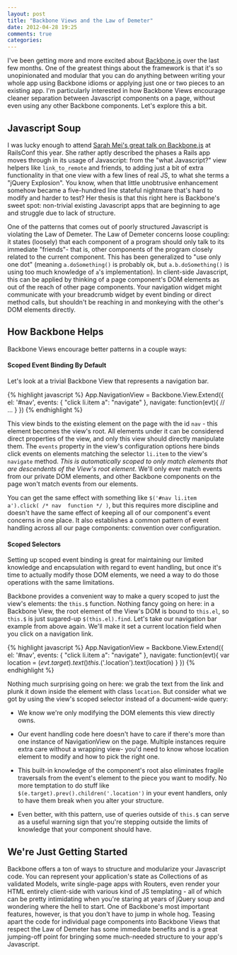 ```yaml
---
layout: post
title: "Backbone Views and the Law of Demeter"
date: 2012-04-28 19:25
comments: true
categories: 
---
```


I've been getting more and more excited about [Backbone.js](http://documentcloud.github.com/backbone/) over the last few months. One of the greatest things about the framework is that it's so unopinionated and modular that you can do anything between writing your whole app using Backbone idioms or applying just one or two pieces to an existing app. I'm particularly interested in how Backbone Views encourage cleaner separation between Javascript components on a page, without even using any other Backbone components. Let's explore this a bit.

## Javascript Soup ##
I was lucky enough to attend [Sarah Mei's great talk on Backbone.js](http://speakerdeck.com/u/sarahmei/p/using-backbonejs-with-rails) at RailsConf this year. She rather aptly described the phases a Rails app moves through in its usage of Javascript: from the "what Javascript?" view helpers like `link_to_remote` and friends, to adding just a bit of extra functionality in that one view with a few lines of real JS, to what she terms a "jQuery Explosion". You know, when that little unobtrusive enhancement somehow became a five-hundred line stateful nightmare that's hard to modify and harder to test? Her thesis is that this right here is Backbone's sweet spot: non-trivial existing Javascript apps that are beginning to age and struggle due to lack of structure.

One of the patterns that comes out of poorly structured Javascript is violating the Law of Demeter. The Law of Demeter concerns loose coupling: it states (loosely) that each component of a program should only talk to its immediate "friends"- that is, other components of the program closely related to the current component. This has been generalized to "use only one dot" (meaning `a.doSomething()` is probably ok, but `a.b.doSomething()` is using too much knowledge of `a`'s implementation). In client-side Javascript, this can be applied by thinking of a page component's DOM elements as out of the reach of other page components. Your navigation widget might communicate with your breadcrumb widget by event binding or direct method calls, but shouldn't be reaching in and monkeying with the other's DOM elements directly.

## How Backbone Helps ##
Backbone Views encourage better patterns in a couple ways:

#### Scoped Event Binding By Default ####

Let's look at a trivial Backbone View that represents a navigation bar.

{% highlight javascript %}
App.NavigationView = Backbone.View.Extend({
  el: '#nav',
  events: {
    "click li.item a": "navigate"
  },
  navigate: function(evt){
    // ...
  }
})
{% endhighlight %}

This view binds to the existing element on the page with the id `nav` - this element becomes the view's root. All elements under it can be considered direct properties of the view, and only this view should directly manipulate them. The `events` property in the view's configuration options here binds click events on elements matching the selector `li.item` to the view's `navigate` method. _This is automatically scoped to only match elements that are descendents of the View's root element_. We'll only ever match events from our private DOM elements, and other Backbone components on the page won't match events from our elements.

You can get the same effect with something like `$('#nav li.item a').click( /* nav  function */ )`, but this requires more discipline and doesn't have the same effect of keeping all of our component's event concerns in one place. It also establishes a common pattern of event handling across all our page components: convention over configuration.

#### Scoped Selectors ####

Setting up scoped event binding is great for maintaining our limited knowledge and encapsulation with regard to event handling, but once it's time to actually modify those DOM elements, we need a way to do those operations with the same limitations.

Backbone provides a convenient way to make a query scoped to just the view's elements: the `this.$` function. Nothing fancy going on here: in a Backbone View, the root element of the View's DOM is bound to `this.el`, so `this.$` is just sugared-up `$(this.el).find`. Let's take our navigation bar example from above again. We'll make it set a current location field when you click on a navigation link.

{% highlight javascript %}
App.NavigationView = Backbone.View.Extend({
  el: '#nav',
  events: {
    "click li.item a": "navigate"
  },
  navigate: function(evt){
    var location = $(evt.target).text()
    this.$('.location').text(location)
  }
})
{% endhighlight %}

Nothing much surprising going on here: we grab the text from the link and plunk it down inside the element with class `location`. But consider what we got by using the view's scoped selector instead of a document-wide query: 

* We know we're only modifying the DOM elements this view directly owns.

* Our event handling code here doesn't have to care if there's more than one instance of NavigationView on the page. Multiple instances require extra care without a wrapping view- you'd need to know whose location element to modify and how to pick the right one.

* This built-in knowledge of the component's root also eliminates fragile traversals from the event's element to the piece you want to modify. No more temptation to do stuff like `$(e.target).prev().children('.location')` in your event handlers, only to have them break when you alter your structure.

* Even better, with this pattern, use of queries outside of `this.$` can serve as a useful warning sign that you're stepping outside the limits of knowledge that your component should have.

## We're Just Getting Started ##

Backbone offers a ton of ways to structure and modularize your Javascript code. You can represent your application's state as Collections of as validated Models, write single-page apps with Routers, even render your HTML entirely client-side with various kind of JS templating - all of which can be pretty intimidating when you're staring at years of jQuery soup and wondering where the hell to start. One of Backbone's most important features, however, is that you don't have to jump in whole hog. Teasing apart the code for individual page components into Backbone Views that respect the Law of Demeter has some immediate benefits and is a great jumping-off point for bringing some much-needed structure to your app's Javascript. 

